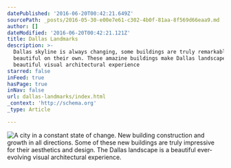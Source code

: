 ```yaml
---
datePublished: '2016-06-20T00:42:21.649Z'
sourcePath: _posts/2016-05-30-e00e7e61-c302-4b0f-81aa-8f569d66eaa9.md
author: []
dateModified: '2016-06-20T00:42:21.121Z'
title: Dallas Landmarks
description: >-
  Dallas skyline is always changing, some buildings are truly remarkably
  beautiful on their own. These amazine buildings make Dallas landscape a
  beautiful visual architectural experience
starred: false
inFeed: true
hasPage: true
inNav: false
url: dallas-landmarks/index.html
_context: 'http://schema.org'
_type: Article

---
```

![A city in a constant state of change. New building construction and growth in all directions. Some of these new buildings are truly impressive for their aesthetics and design. The Dallas landscape is a beautiful ever-evolving visual architectural experience.](https://the-grid-user-content.s3-us-west-2.amazonaws.com/77b77cd9-39f3-4815-b657-5712c6f342c1.jpg)